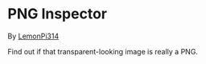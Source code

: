 # PNG Inspector
By [LemonPi314](https://github.com/LemonPi314)

Find out if that transparent-looking image is really a PNG.